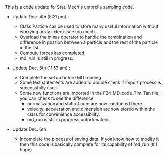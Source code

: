This is a code update for Stat. Mech's umbrella sampling code. 

* Update Dec. 4th (5:31 pm) : 
  + Class Particle can be used to store many useful information without worrying array index issue too much.
  + Overload the minus operator to handle the combination and difference in position between a particle and the rest of the particle in the list.
  + Compute forces has completed.
  - md_run is still in progress.

 * Update Dec. 5th (11:53 am) :
   + Complete the set up before MD running
   + Some test statements are added to double check if import process is successfully used
   + Some new functions are imported in the F24_MD_code_Tim_Tan file, you can check to see the difference.
       - normalization and shift of com are now conducted there.
       - velocity, acceleration and dimension are now stored within the class for convenience accessibility.
       - md_run is still in progress unfortunately.
  * Update Dec. 6th
    + Incomplete the process of saving data. If you know how to modify it then this code is basically complete for its capability of md_run (# I hope)
